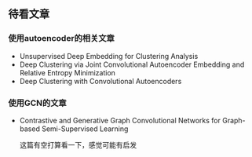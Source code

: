 ## 待看文章

### 使用autoencoder的相关文章

- Unsupervised Deep Embedding for Clustering Analysis
- Deep Clustering via Joint Convolutional Autoencoder Embedding and Relative Entropy Minimization
- Deep Clustering with Convolutional Autoencoders



### 使用GCN的文章

- Contrastive and Generative Graph Convolutional Networks for Graph-based Semi-Supervised Learning

  这篇有空打算看一下，感觉可能有启发

